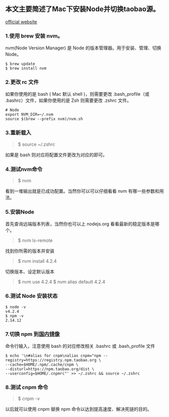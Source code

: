 ## 本文主要简述了Mac下安装Node并切换taobao源。

[official website](http://www.jianshu.com/p/078d9900a7c8)

### 1.使用 brew 安装 nvm。

nvm(Node Version Manager) 是 Node 的版本管理器。用于安装、管理、切换 Node。

```
$ brew update
$ brew install nvm
```

### 2.更改 rc 文件

如果你使用的是 bash ( Mac 默认 shell )，则需要更改 .bash_profile（或 .bashrc）文件，如果你使用的是 Zsh 则需要更改 .zshrc 文件。

```
# Node
export NVM_DIR=~/.nvm
source $(brew --prefix nvm)/nvm.sh
```

### 3.重新载入

> $ source ~/.zshrc

如果是 bash 则对应将配置文件更改为对应的即可。

### 4.测试nvm命令

> $ nvm

看到一堆输出就是已成功配置。当然你可以可以仔细看看 nvm 有哪一些参数和用法。

### 5.安装Node

首先查询远端版本列表，当然你也可以上 nodejs.org 看看最新的稳定版本是哪个。

> $ nvm ls-remote

找到你所需的版本并安装

> $ nvm install 4.2.4

切换版本、设定默认版本

> $ nvm use 4.2.4
> $ nvm alias default 4.2.4

### 6.测试 Node 安装状态

```
$ node -v
v4.2.4
$ npm -v
2.14.12
```

### 7.切换 npm 到[国内镜像][cnpm]

命令行输入，注意使用 bash 的对应修改相关 .bashrc 或 .bash_profile 文件

```
$ echo '\n#alias for cnpm\nalias cnpm="npm --registry=https://registry.npm.taobao.org \
--cache=$HOME/.npm/.cache/cnpm \ 
--disturl=https://npm.taobao.org/dist \
--userconfig=$HOME/.cnpmrc"' >> ~/.zshrc && source ~/.zshrc
```

### 8.测试 cnpm 命令

> $ cnpm -v

以后就可以使用 cnpm 替换 npm 命令以达到提高速度、解决死链的目的。

[cnpm]:https://npm.taobao.org/